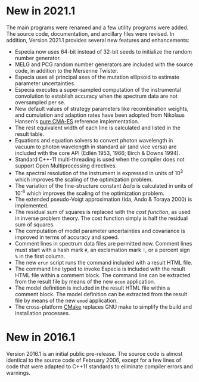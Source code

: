 # New in 2021.1

The main programs were renamed and a few utility programs were added.
The source code, documentation, and ancillary files were revised.
In addition, Version 2021.1 provides several new features and enhancements:

* Especia now uses 64-bit instead of 32-bit seeds to initialize the random
  number generator.
* MELG and PCG random number generators are included with the source code, 
  in addition to the Mersenne Twister.
* Especia uses all principal axes of the mutation ellipsoid to estimate parameter 
  uncertainties.
* Especia executes a super-sampled computation of the instrumental convolution 
  to establish accuracy when the spectrum data are not oversampled per se.
* New default values of strategy parameters like recombination weights, 
  and cumulation and adaption rates have been adopted from Nikolaus 
  Hansen's [pure CMA-ES](http://cma.gforge.inria.fr/purecmaes.m) reference 
  implementation.
* The rest equivalent width of each line is calculated and listed in the 
  result table.
* Equations and equation solvers to convert photon wavelength in vacuum 
  to photon wavelength in standard air (and vice versa) are included with 
  the core API (Edlén 1953, 1966; Birch & Downs 1994).
* Standard C++-11 multi-threading is used when the compiler does 
  not support Open Multiprocessing directives.
* The spectral resolution of the instrument is expressed in units of 
  10<sup>3</sup> which improves the scaling of the optimization problem.
* The variation of the fine-structure constant Δα/α is calculated in 
  units of 10<sup>-6</sup> which improves the scaling of the optimization 
  problem.
* The extended pseudo-Voigt approximation (Ida, Ando & Toraya 2000) is 
  implemented.
* The residual sum of squares is replaced with the *cost function*, 
  as used in inverse problem theory. The cost function simply is half the 
  residual sum of squares.
* The computation of model parameter uncertainties and covariance is 
  improved in terms of accuracy and speed.
* Comment lines in spectrum data files are permitted now. Comment lines 
  must start with a hash mark `#`, an exclamation mark `!`, or a percent 
  sign `%` in the first column.
* The new `erun` script runs the command included with a result HTML file.
* The command line typed to invoke Especia is included with the result HTML 
  file within a comment block. The command line can be extracted from the 
  result file by means of the new `ecom` application.
* The model definition is included in the result HTML file within a comment 
  block. The model definition can be extracted from the result file by means 
  of the new `emod` application.
* The cross-platform [CMake](https://cmake.org) replaces GNU make to simplify 
  the build and installation processes.

# New in 2016.1

Version 2016.1 is an initial public pre-release. The source code is almost
identical to the source code of February 2006, except for a few lines of code
that were adapted to C++11 standards to eliminate compiler errors and warnings.
